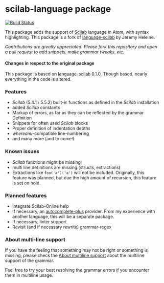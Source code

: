 # scilab-language package
[![Build Status](https://travis-ci.org/kvaellning/scilab-language.svg?branch=master)](https://travis-ci.org/kvaellning/scilab-language)

This package adds the support of [Scilab](http://www.scilab.org/) language in Atom, with syntax highlighting.
This package is a fork of [language-scilab](https://atom.io/packages/language-scilab) by Jeremy Heleine.

_Contributions are greatly appreciated. Please fork this repository and open a pull request to add snippets, make grammar tweaks, etc._

#### Changes in respect to the original package
This package is based on [language-scilab 0.1.0](https://github.com/JeremyHeleine/language-scilab/tree/f68888450e46ce23e1f8847b85cef49a31bf96fb).
Though based, nearly everything in the code is altered.

### Features
  - *Scilab* (5.4.1 / 5.5.2) built-in functions as defined in the *Scilab* installation
  - added *Scilab* constants
  - Markup of errors, as far as they can be reflected by the grammar Definition
  - Snippets for often used *Scilab* blocks
  - Proper definition of indentation depths
  - *whereami*-compatible line-numbering
  - and many more (and to come!)

### Known issues
  - *Scilab* functions might be missing
  - multi line definitions are missing (structs, extractions)
  - Extractions like `foo('a')('a')` will not be included.
    Originally, this feature was planned, but due the high amount of recursion, this feature is set on hold.

### Planned features
  - Integrate Scilab-Online help
  - If necessary, an [autocomplete-plus]() provider.
    From my experience with another language, this will be a separate package.
  - If necessary, linter support
  - Revisit (and if necessary rewrite) grammar-regex

### About multi-line support
If you have the feeling that something may not be right or something is missing, please check the [About multiline support](https://github.com/kvaellning/scilab-language/wiki/Grammar-multiline-support) about the multiline support of the grammar.

Feel free to try your best resolving the grammar errors if you encounter them in multiline usage.
